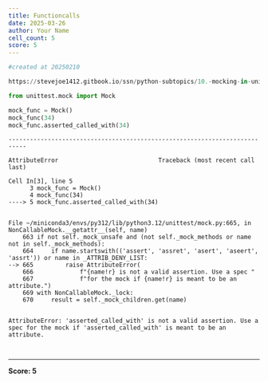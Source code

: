 ```yaml
---
title: Functioncalls
date: 2025-03-26
author: Your Name
cell_count: 5
score: 5
---
```


```python
#created at 20250210
```


```python
https://stevejoe1412.gitbook.io/ssn/python-subtopics/10.-mocking-in-unit-tests
```


```python
from unittest.mock import Mock

mock_func = Mock()
mock_func(34) 
mock_func.asserted_called_with(34)
```


    ---------------------------------------------------------------------------

    AttributeError                            Traceback (most recent call last)

    Cell In[3], line 5
          3 mock_func = Mock()
          4 mock_func(34) 
    ----> 5 mock_func.asserted_called_with(34)


    File ~/miniconda3/envs/py312/lib/python3.12/unittest/mock.py:665, in NonCallableMock.__getattr__(self, name)
        663 if not self._mock_unsafe and (not self._mock_methods or name not in self._mock_methods):
        664     if name.startswith(('assert', 'assret', 'asert', 'aseert', 'assrt')) or name in _ATTRIB_DENY_LIST:
    --> 665         raise AttributeError(
        666             f"{name!r} is not a valid assertion. Use a spec "
        667             f"for the mock if {name!r} is meant to be an attribute.")
        669 with NonCallableMock._lock:
        670     result = self._mock_children.get(name)


    AttributeError: 'asserted_called_with' is not a valid assertion. Use a spec for the mock if 'asserted_called_with' is meant to be an attribute.



```python

```


```python


```


---
**Score: 5**